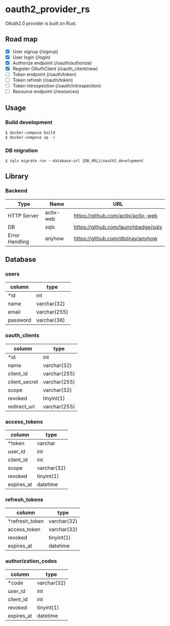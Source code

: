 # oauth2_provider_rs
OAuth2.0 provider is built on Rust.

## Road map
- [x] User signup (/signup)
- [x] User login (/login)
- [x] Authorize endpoint (/oauth/authorize)
- [x] Register OAuthClient (/oauth_client/new)
- [ ] Token endpoint (/oauth/token)
- [ ] Token refresh (/oauth/token)
- [ ] Token introspection (/oauth/introspection)
- [ ] Resource endpoint (/resources) 

## Usage
### Build development
```sh
$ docker-compose build
$ docker-compose up -d
```

### DB migration
```
$ sqlx migrate run --database-url {DB_URL}/oauth2_development
```

## Library
### Backend
Type | Name | URL
---- | ---- | ----
HTTP Server | actix-web | https://github.com/actix/actix-web
DB | sqlx | https://github.com/launchbadge/sqlx
Error Handling | anyhow | https://github.com/dtolnay/anyhow

## Database
### users
column | type
---- | ----
*id | int
name | varchar(32)
email | varchar(255)
password | varchar(36)

### oauth_clients
column | type
---- | ----
*id | int
name | varchar(32)
client_id | varchar(255)
client_secret | varchar(255)
scope | varchar(32)
revoked | tinyint(1)
redirect_uri | varchar(255)

### access_tokens
column | type
---- | ----
*token | varchar
user_id | int
client_id | int
scope | varchar(32)
revoked | tinyint(1)
expires_at | datetime

### refresh_tokens
column | type
---- | ----
*refresh_token | varchar(32)
access_token | varchar(32)
revoked | tinyint(1)
expires_at | datetime

### authorization_codes
column | type
---- | ----
*code | varchar(32)
user_id | int
client_id | int
revoked | tinyint(1)
expires_at | datetime
